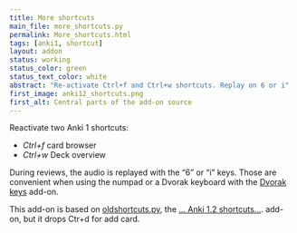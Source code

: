 ```yaml
---
title: More shortcuts
main_file: more_shortcuts.py
permalink: More_shortcuts.html
tags: [anki1, shortcut]
layout: addon
status: working
status_color: green
status_text_color: white
abstract: "Re-activate Ctrl+f and Ctrl+w shortcuts. Replay on 6 or i"
first_image: anki12_shortcuts.png
first_alt: Central parts of the add-on source
---
```

Reactivate two Anki 1 shortcuts:

- *Ctrl+f* card browser
- *Ctrl+w* Deck overview

During reviews, the audio is replayed with the <q>6</q> or <q>i</q>
keys. Those are convenient when using the numpad or a Dvorak keyboard
with the [Dvorak keys](Dvorak_keys.html) add-on.

This add-on is based on
[oldshortcuts.py](https://github.com/dae/ankiplugins/blob/master/oldshortcuts.py),
the
[... Anki 1.2 shortcuts...](https://ankiweb.net/shared/info/544525276).
add-on, but it drops Ctr+d for add card.
